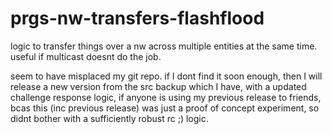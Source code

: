 # prgs-nw-transfers-flashflood
logic to transfer things over a nw across multiple entities at the same time. useful if multicast doesnt do the job.

seem to have misplaced my git repo. if I dont find it soon enough, then I will release a new version from the src backup which I have, with a updated challenge response logic, if anyone is using my previous release to friends, bcas this (inc previous release) was just a proof of concept experiment, so didnt bother with a sufficiently robust rc ;) logic.
